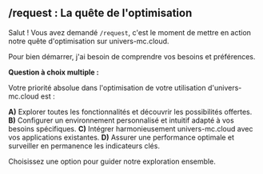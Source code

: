 ## /request  : La quête de l'optimisation 

Salut ! Vous avez demandé `/request`, c'est le moment de mettre en action notre quête d'optimisation sur univers-mc.cloud.  

Pour bien démarrer, j'ai besoin de comprendre vos besoins et préférences.  

**Question à choix multiple :**

Votre priorité absolue dans l'optimisation de votre utilisation d'univers-mc.cloud est :

**A)**  Explorer toutes les fonctionnalités et découvrir les possibilités offertes.
**B)** Configurer un environnement personnalisé et intuitif adapté à vos besoins spécifiques.
**C)** Intégrer harmonieusement univers-mc.cloud avec vos applications existantes.
**D)**  Assurer une performance optimale et surveiller en permanence les indicateurs clés.

Choisissez une option pour guider notre exploration ensemble.





